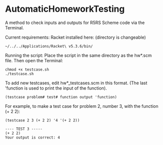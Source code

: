 AutomaticHomeworkTesting
========================

A method to check inputs and outputs for R5RS Scheme code via the Terminal.

Current requirements: Racket installed here: (directory is changeable)

    ~/../../Applications/Racket\ v5.3.6/bin/
    
Running the script:
Place the script in the same directory as the hw*.scm file. Then open the Terminal:

    chmod +x testcase.sh
    ./testcase.sh
    
To add new testcases, edit hw*_testcases.scm in this format.
(The last 'function is used to print the input of the function).

    (testcase problem# test# function output 'function)

For example, to make a test case for problem 2, number 3, with the function (+ 2 2):
    
    (testcase 2 3 (+ 2 2) '4 '(+ 2 2))
    
    ---- TEST 3 -----
    (+ 2 2)
    Your output is correct: 4
